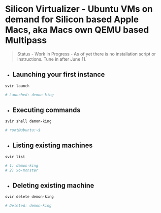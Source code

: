 # Silicon Virtualizer - Ubuntu VMs on demand for Silicon based Apple Macs, aka Macs own QEMU based Multipass

> Status - Work in Progress - As of yet there is no installation script or instructions. Tune in after June 11.

* ## Launching your first instance
```zsh
svir launch

# Launched: demon-king
```

* ## Executing commands
```zsh
svir shell demon-king

# root@ubuntu:~$
```

* ## Listing existing machines
```zsh
svir list

# 1) demon-king 
# 2) xo-monster
```

* ## Deleting existing machine
```zsh
svir delete demon-king

# Deleted: demon-king
```

